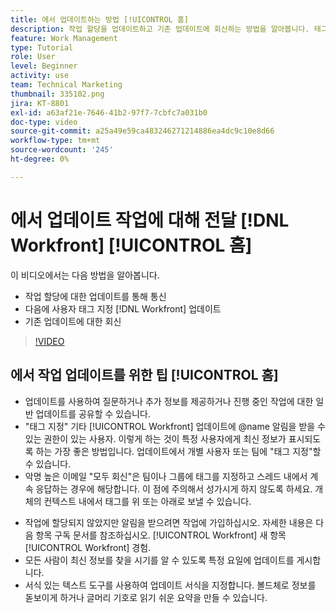 ```yaml
---
title: 에서 업데이트하는 방법 [!UICONTROL 홈]
description: 작업 할당을 업데이트하고 기존 업데이트에 회신하는 방법을 알아봅니다. 태그 [!DNL Workfront] 알림이 전송되도록 사용자를 업데이트합니다.
feature: Work Management
type: Tutorial
role: User
level: Beginner
activity: use
team: Technical Marketing
thumbnail: 335102.png
jira: KT-8801
exl-id: a63af21e-7646-41b2-97f7-7cbfc7a031b0
doc-type: video
source-git-commit: a25a49e59ca483246271214886ea4dc9c10e8d66
workflow-type: tm+mt
source-wordcount: '245'
ht-degree: 0%

---
```


# 에서 업데이트 작업에 대해 전달 [!DNL Workfront] [!UICONTROL 홈]

이 비디오에서는 다음 방법을 알아봅니다.

* 작업 할당에 대한 업데이트를 통해 통신
* 다음에 사용자 태그 지정 [!DNL Workfront] 업데이트
* 기존 업데이트에 대한 회신

>[!VIDEO](https://video.tv.adobe.com/v/335102/?quality=12&learn=on)

## 에서 작업 업데이트를 위한 팁 [!UICONTROL 홈]

* 업데이트를 사용하여 질문하거나 추가 정보를 제공하거나 진행 중인 작업에 대한 일반 업데이트를 공유할 수 있습니다.
* &quot;태그 지정&quot; 기타 [!UICONTROL Workfront] 업데이트에 @name 알림을 받을 수 있는 권한이 있는 사용자. 이렇게 하는 것이 특정 사용자에게 최신 정보가 표시되도록 하는 가장 좋은 방법입니다. 업데이트에서 개별 사용자 또는 팀에 &quot;태그 지정&quot;할 수 있습니다.
* 악명 높은 이메일 &quot;모두 회신&quot;은 팀이나 그룹에 태그를 지정하고 스레드 내에서 계속 응답하는 경우에 해당합니다. 이 점에 주의해서 성가시게 하지 않도록 하세요. 개체의 컨텍스트 내에서 태그를 위 또는 아래로 보낼 수 있습니다.

<!---
paragraph below needs a hyperlink to an article
--->

* 작업에 할당되지 않았지만 알림을 받으려면 작업에 가입하십시오. 자세한 내용은 다음 항목 구독 문서를 참조하십시오. [!UICONTROL Workfront] 새 항목 [!UICONTROL Workfront] 경험.
* 모든 사람이 최신 정보를 찾을 시기를 알 수 있도록 특정 요일에 업데이트를 게시합니다.
* 서식 있는 텍스트 도구를 사용하여 업데이트 서식을 지정합니다. 볼드체로 정보를 돋보이게 하거나 글머리 기호로 읽기 쉬운 요약을 만들 수 있습니다.

<!---
learn more URLs
--->
